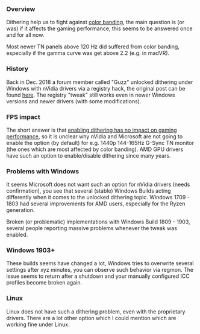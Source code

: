 ### Overview

Dithering help us to fight against [color banding](https://en.wikipedia.org/wiki/Colour_banding), the main question is (or was) if it affects the gaming performance, this seems to be answered once and for all now. 

Most newer TN panels above 120 Hz did suffered from color banding, especially if the gamma curve was get above 2.2 (e.g. in madVR).


### History

Back in Dec. 2018 a forum member called "Guzz" unlocked dithering under Windows with nVidia drivers via a registry hack, the original post can be found [here](https://forums.geforce.com/default/topic/1082681/geforce-drivers/is-it-possible-to-quot-port-quot-dithering-from-nvidia-x-server-to-geforce-driver-/post/5934577/#5934577). The registry "tweak" still works even in newer Windows versions and newer drivers (with some modifications).


### FPS impact

The short answer is that [enabling dithering has no impact on gaming performance](https://www.youtube.com/watch?v=ot3TWFtWl1M), so it is unclear why nVidia and Microsoft are not going to enable the option (by default) for e.g. 1440p 144-165Hz G-Sync TN monitor (the ones which are most affected by color banding). AMD GPU drivers have such an option to enable/disable dithering since many years. 


### Problems with Windows

It seems Microsoft does not want such an option for nVidia drivers (needs confirmation), you see that several (stable) Windows Builds acting differently when it comes to the unlocked dithering topic. Windows 1709 - 1803 had several improvements for AMD users, especially for the Ryzen generation. 

Broken (or problematic) implementations with Windows Build 1809 - 1903, several people reporting massive problems whenever the tweak was enabled. 


### Windows 1903+ 

These builds seems have changed a lot, Windows tries to overwrite several settings after xyz minutes, you can observe such behavior via regmon. The issue seems to return after a shutdown and your manually configured ICC profiles become broken again.


### Linux

Linux does not have such a dithering problem, even with the proprietary drivers. There are a lot other option which I could mention which are working fine under Linux. 

